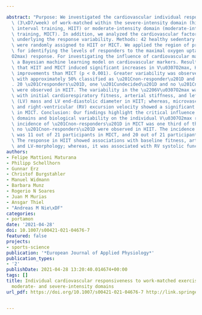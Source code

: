 ---
abstract: "Purpose: We investigated the cardiovascular individual response to 6 weeks\
  \ (3\xD7/week) of work-matched within the severe-intensity domain (high-intensity\
  \ interval training, HIIT) or moderate-intensity domain (moderate-intensity continuous\
  \ training, MICT). In addition, we analyzed the cardiovascular factors at baseline\
  \ underlying the response variability. Methods: 42 healthy sedentary participants\
  \ were randomly assigned to HIIT or MICT. We applied the region of practical equivalence-method\
  \ for identifying the levels of responders to the maximal oxygen uptake (V\u0307\
  O2max) response. For investigating the influence of cardiovascular markers, we trained\
  \ a Bayesian machine learning model on cardiovascular markers. Results: Despite\
  \ that HIIT and MICT induced significant increases in V\u0307O2max, HIIT had greater\
  \ improvements than MICT (p < 0.001). Greater variability was observed in MICT,\
  \ with approximately 50% classified as \u201Cnon-responder\u201D and \u201Cundecided\u201D\
  . 20 \u201Cresponders\u201D, one \u201Cundecided\u201D and no \u201Cnon-responders\u201D\
  \ were observed in HIIT. The variability in the \u2206V\u0307O2max was associated\
  \ with initial cardiorespiratory fitness, arterial stiffness, and left-ventricular\
  \ (LV) mass and LV end-diastolic diameter in HIIT; whereas, microvascular responsiveness\
  \ and right-ventricular (RV) excursion velocity showed a significant association\
  \ in MICT. Conclusion: Our findings highlight the critical influence of exercise-intensity\
  \ domains and biological variability on the individual V\u0307O2max response. The\
  \ incidence of \u201Cnon-responders\u201D in MICT was one third of the group; whereas,\
  \ no \u201Cnon-responders\u201D were observed in HIIT. The incidence of \u201Cresponders\u201D\
  \ was 11 out of 21 participants in MICT, and 20 out of 21 participants in HIIT.\
  \ The response in HIIT showed associations with baseline fitness, arterial stiffness,\
  \ and LV-morphology; whereas, it was associated with RV systolic function in MICT."
authors:
- Felipe Mattioni Maturana
- Philipp Schellhorn
- Gunnar Erz
- Christof Burgstahler
- Manuel Widmann
- Barbara Munz
- Rogerio N Soares
- Juan M Murias
- Ansgar Thiel
- "Andreas M Nie\xDF"
categories:
- portamon
date: '2021-04-28'
doi: 10.1007/s00421-021-04676-7
featured: false
projects:
- sports-science
publication: '*European Journal of Applied Physiology*'
publication_types:
- '2'
publishDate: 2021-04-28 13:20:40.014674+00:00
tags: []
title: Individual cardiovascular responsiveness to work-matched exercise within the
  moderate- and severe-intensity domains
url_pdf: https://doi.org/10.1007/s00421-021-04676-7 http://link.springer.com/10.1007/s00421-021-04676-7

---
